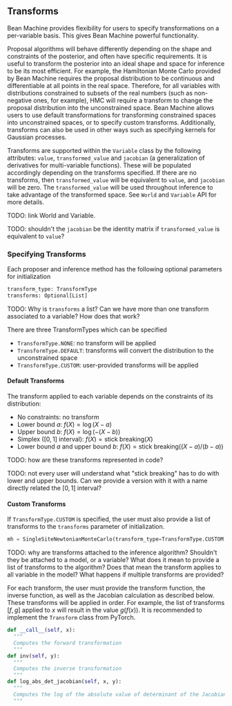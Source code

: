 ## Transforms

Bean Machine provides flexibility for users to specify transformations on a per-variable basis. This gives Bean Machine powerful functionality.

Proposal algorithms will behave differently depending on the shape and constraints of the posterior, and often have specific requirements. It is useful to transform the posterior into an ideal shape and space for inference to be its most efficient. For example, the Hamiltonian Monte Carlo provided by Bean Machine requires the proposal distribution to be continuous and differentiable at all points in the real space. Therefore, for all variables with distributions constrained to subsets of the real numbers (such as non-negative ones, for example), HMC will require a transform to change the proposal distribution into the unconstrained space. Bean Machine allows users to use default transformations for transforming constrained spaces into unconstrained spaces, or to specify custom transforms. Additionally, transforms can also be used in other ways such as specifying kernels for Gaussian processes.

Transforms are supported within the `Variable` class by the following attributes: `value`, `transformed_value` and `jacobian` (a generalization of derivatives for multi-variable functions). These will be populated accordingly depending on the transforms specified. If there are no transforms, then `transformed_value` will be equivalent to `value`, and `jacobian` will be zero. The `transformed_value` will be used throughout inference to take advantage of the transformed space. See `World` and `Variable` API for more details.

TODO: link World and Variable.

TODO: shouldn't the `jacobian` be the identity matrix if `transformed_value` is equivalent to `value`?

### Specifying Transforms
Each proposer and inference method has the following optional parameters for initialization
```py
transform_type: TransformType
transforms: Optional[List]
```
TODO: Why is `transforms` a list? Can we have more than one transform associated to a variable? How does that work?

There are three TransformTypes which can be specified
* `TransformType.NONE`: no transform will be applied
* `TransformType.DEFAULT`: transforms will convert the distribution to the unconstrained space
* `TransformType.CUSTOM`: user-provided transforms will be applied

#### Default Transforms

The transform applied to each variable depends on the constraints of its distribution:

* No constraints: no transform
* Lower bound $a$: $f(X) = \log(X - a)$
* Upper bound $b$: $f(X) = \log(-(X - b))$
* Simplex ($[0,1]$ interval): $f(X) = \text{stick breaking}(X)$
* Lower bound $a$ and upper bound $b$: $f(X) = \text{stick breaking}((X - a) / (b - a))$

TODO: how are these transforms represented in code?

TODO: not every user will understand what "stick breaking" has to do with lower and upper bounds. Can we provide a version with it with a name directly related the $[0,1]$ interval?

#### Custom Transforms
If `TransformType.CUSTOM` is specified, the user must also provide a list of transforms to the `transforms` parameter of initialization.
```py
mh = SingleSiteNewtonianMonteCarlo(transform_type=TransformType.CUSTOM, transforms=[AffineTransform(2.0, 1.0)])
```

TODO: why are transforms attached to the inference algorithm? Shouldn't they be attached to a model, or a variable? What does it mean to provide a list of transforms to the algorithm? Does that mean the transform applies to all variable in the model? What happens if multiple transforms are provided?

For each transform, the user must provide the transform function, the inverse function, as well as the Jacobian calculation as described below. These transforms will be applied in order. For example, the list of transforms $[f, g]$ applied to $x$ will result in the value $g(f(x))$. It is recommended to implement the `Transform` class from PyTorch.
```py
def __call__(self, x):
  """
  Computes the forward transformation
  """
def inv(self, y):
  """
  Computes the inverse transformation
  """
def log_abs_det_jacobian(self, x, y):
  """
  Computes the log of the absolute value of determinant of the Jacobian `log |dy/dx|`
  """
```
